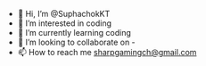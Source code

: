- 👋 Hi, I’m @SuphachokKT
- 👀 I’m interested in coding
- 🌱 I’m currently learning coding
- 💞️ I’m looking to collaborate on -
- 📫 How to reach me sharpgamingch@gmail.com

<!---
SuphachokKT/SuphachokKT is a ✨ special ✨ repository because its `README.md` (this file) appears on your GitHub profile.
You can click the Preview link to take a look at your changes.
--->
